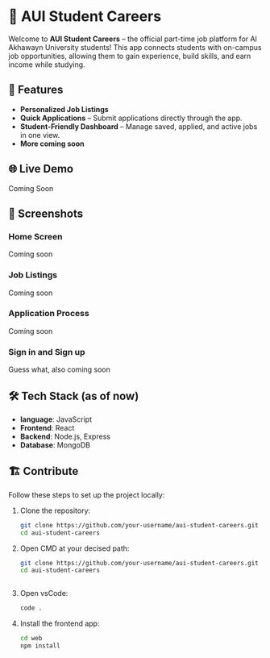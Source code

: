 # 📲 AUI Student Careers

Welcome to **AUI Student Careers** – the official part-time job platform for Al Akhawayn University students! This app connects students with on-campus job opportunities, allowing them to gain experience, build skills, and earn income while studying.

## 🚀 Features

- **Personalized Job Listings**
- **Quick Applications** – Submit applications directly through the app.
- **Student-Friendly Dashboard** – Manage saved, applied, and active jobs in one view.
- **More coming soon**
  
## 🌐 Live Demo

Coming Soon

## 📸 Screenshots

### Home Screen
Coming soon

### Job Listings
Coming soon

### Application Process
Coming soon

### Sign in and Sign up
Guess what, also coming soon

## 🛠️ Tech Stack (as of now)

- **language**: JavaScript 
- **Frontend**: React
- **Backend**: Node.js, Express
- **Database**: MongoDB

## 🏗️ Contribute

Follow these steps to set up the project locally:

1. Clone the repository:
   ```bash
   git clone https://github.com/your-username/aui-student-careers.git
   cd aui-student-careers

2. Open CMD at your decised path:
   ```bash
   git clone https://github.com/your-username/aui-student-careers.git
   cd aui-student-careers
 
3. Open vsCode:
   ```bash
   code .


4. Install the frontend app:
   ```bash
   cd web
   npm install
